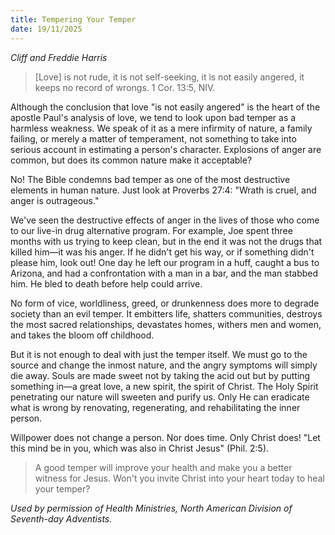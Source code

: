 ```yaml
---
title: Tempering Your Temper
date: 19/11/2025
---
```


_Cliff and Freddie Harris_

> <p></p>
> [Love] is not rude, it is not self-seeking, it is not easily angered, it keeps no record of wrongs. 1 Cor. 13:5, NIV.

Although the conclusion that love "is not easily angered" is the heart of the apostle Paul's analysis of love, we tend to look upon bad temper as a harmless weakness. We speak of it as a mere infirmity of nature, a family failing, or merely a matter of temperament, not something to take into serious account in estimating a person's character. Explosions of anger are common, but does its common nature make it acceptable?

No! The Bible condemns bad temper as one of the most destructive elements in human nature. Just look at Proverbs 27:4: "Wrath is cruel, and anger is outrageous."

We've seen the destructive effects of anger in the lives of those who come to our live-in drug alternative program. For example, Joe spent three months with us trying to keep clean, but in the end it was not the drugs that killed him—it was his anger. If he didn't get his way, or if something didn't please him, look out! One day he left our program in a huff, caught a bus to Arizona, and had a confrontation with a man in a bar, and the man stabbed him. He bled to death before help could arrive.

No form of vice, worldliness, greed, or drunkenness does more to degrade society than an evil temper. It embitters life, shatters communities, destroys the most sacred relationships, devastates homes, withers men and women, and takes the bloom off childhood.

But it is not enough to deal with just the temper itself. We must go to the source and change the inmost nature, and the angry symptoms will simply die away. Souls are made sweet not by taking the acid out but by putting something in—a great love, a new spirit, the spirit of Christ. The Holy Spirit penetrating our nature will sweeten and purify us. Only He can eradicate what is wrong by renovating, regenerating, and rehabilitating the inner person.

Willpower does not change a person. Nor does time. Only Christ does! "Let this mind be in you, which was also in Christ Jesus" (Phil. 2:5).

> <callout></callout>
> A good temper will improve your health and make you a better witness for Jesus. Won't you invite Christ into your heart today to heal your temper?

_Used by permission of Health Ministries, North American Division of Seventh-day Adventists._